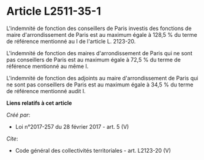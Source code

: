 # Article L2511-35-1

L'indemnité de fonction des conseillers de Paris investis des fonctions de maire d'arrondissement de Paris est au maximum
égale à 128,5 % du terme de référence mentionné au I de l'article L. 2123-20. 

L'indemnité de fonction des maires d'arrondissement de Paris qui ne sont pas conseillers de Paris est au maximum égale à 72,5
% du terme de référence mentionné au même I. 

L'indemnité de fonction des adjoints au maire d'arrondissement de Paris qui ne sont pas conseillers de Paris est au maximum
égale à 34,5 % du terme de référence mentionné audit I.

**Liens relatifs à cet article**

_Créé par_:

  - Loi n°2017-257 du 28 février 2017 - art. 5 (V)

_Cite_:

  - Code général des collectivités territoriales - art. L2123-20 (V)
